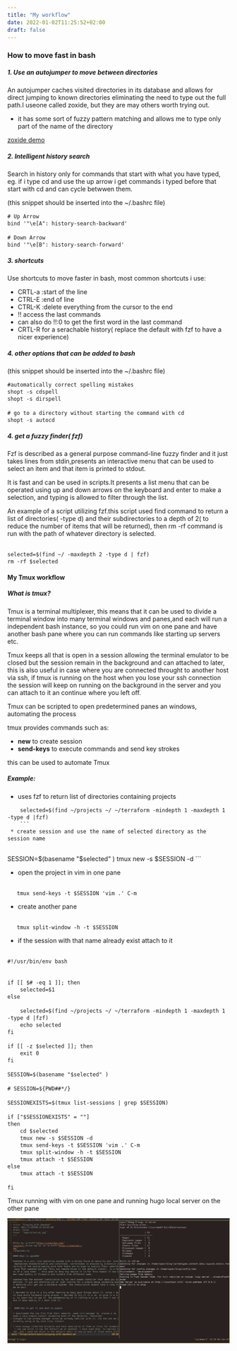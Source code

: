 ```yaml
---
title: "My workflow"
date: 2022-01-02T11:25:52+02:00
draft: false
---
```


### How to move fast in bash

##### 1. Use an autojumper to move between directories

An autojumper caches visited directories in its database and allows for direct jumping to known directories eliminating the need to type out the full path.I useone called zoxide, but they are may others worth trying out.
* it has some sort of  fuzzy pattern matching and allows me to type only part of the name of the directory 

[zoxide demo](https://github.com/ajeetdsouza/zoxide/blob/main/contrib/tutorial.webp)
  
##### 2. Intelligent history search 

Search in history only for commands that start with what you have typed, eg. if i type cd and use the up arrow i get commands i typed before that start with cd and can cycle betwwen them.

(this snippet should be inserted into the ~/.bashrc file)
```
# Up Arrow
bind '"\e[A": history-search-backward'

# Down Arrow
bind '"\e[B": history-search-forward'

```

##### 3. shortcuts

Use shortcuts to move faster in bash, most common shortcuts i use: 

* CRTL-a :start of the line 
* CTRL-E :end of line 
* CTRL-K :delete everything from the cursor to the end
* !! access the last commands
* can also do !!:0 to get the first word in the last command
* CRTL-R for a serachable history( replace the default with fzf to have a nicer experience)

##### 4. other options that can be added to bash

(this snippet should be inserted into the ~/.bashrc file)
```
#automatically correct spelling mistakes 
shopt -s cdspell
shopt -s dirspell

# go to a directory without starting the command with cd
shopt -s autocd

```

##### 4. get a fuzzy finder( fzf)

Fzf is described as a general purpose command-line fuzzy finder and it just takes lines from stdin,presents an interactive menu that can be used to select an item and that item is printed to stdout.

It is fast and can be used in scripts.It presents a list menu that can be operated using up and down arrows on the keyboard and enter to make a selection, and typing is allowed to filter through the list.

An example of a script utilizing fzf.this script used find command to return a list of directories( -type d) and their subdirectories to a depth of 2( to reduce the number of items that will be returned), then rm -rf command is run with the path of whatever directory is selected.

```

selected=$(find ~/ -maxdepth 2 -type d | fzf)
rm -rf $selected

```
#### My Tmux workflow

##### What is tmux?

Tmux is a terminal multiplexer, this means that it can be used to divide a terminal window into many terminal windows and panes,and each will run a independent bash instance, so you could run vim on one pane and have another bash pane where you can run commands like starting up servers etc.

Tmux keeps all that is open in a session allowing the terminal emulator to be closed but the session remain in the background  and can attached to later, this is also useful in case where you are connected throught to another host via ssh, if tmux is running on the host when you lose your ssh connection the session will keep on running on the background in the server and you can attach to it an continue where you left off.

Tmux can be scripted to open predetermined panes an windows, automating the process

tmux provides commands such as:
* **new** to create session
* **send-keys** to execute commands and send key strokes

this can be used to automate Tmux

##### Example:

 * uses fzf to return list of directories containing projects
``` 
    selected=$(find ~/projects ~/ ~/terraform -mindepth 1 -maxdepth 1 -type d |fzf)
    ```
 * create session and use the name of selected directory as the session name 
     
   ```
   SESSION=$(basename "$selected" )
    tmux new -s $SESSION -d
    ```
  
 * open the project in vim in one pane
 ```
 
    tmux send-keys -t $SESSION 'vim .' C-m
 
 ```
 * create another pane
 
 ```
 
    tmux split-window -h -t $SESSION
 
 ```
 
 * if the session with that name already exist attach to it

```

#!/usr/bin/env bash


if [[ $# -eq 1 ]]; then
    selected=$1
else

    selected=$(find ~/projects ~/ ~/terraform -mindepth 1 -maxdepth 1 -type d |fzf)
    echo selected
fi

if [[ -z $selected ]]; then 
    exit 0
fi

SESSION=$(basename "$selected" )

# SESSION=${PWD##*/}

SESSIONEXISTS=$(tmux list-sessions | grep $SESSION)

if ["$SESSIONEXISTS" = ""]
then
    cd $selected
    tmux new -s $SESSION -d
    tmux send-keys -t $SESSION 'vim .' C-m
    tmux split-window -h -t $SESSION
    tmux attach -t $SESSION
else
    tmux attach -t $SESSION

fi

```
Tmux running with vim on one pane and running hugo local server on the other pane

![vim and tmux](/imgs/vim-and-tmux.png)


